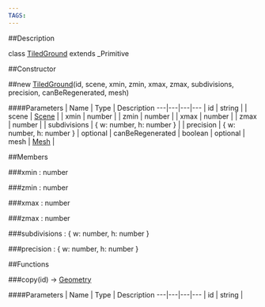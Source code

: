 ```yaml
---
TAGS:
---
```


##Description

class [TiledGround](/classes/2.2-alpha/TiledGround) extends _Primitive



##Constructor

##new [TiledGround](/classes/2.2-alpha/TiledGround)(id, scene, xmin, zmin, xmax, zmax, subdivisions, precision, canBeRegenerated, mesh)



####Parameters
 | Name | Type | Description
---|---|---|---
 | id | string | 
 | scene | [Scene](/classes/2.2-alpha/Scene) | 
 | xmin | number | 
 | zmin | number | 
 | xmax | number | 
 | zmax | number | 
 | subdivisions | { w: number,  h: number } | 
 | precision | { w: number,  h: number } | 
optional | canBeRegenerated | boolean | 
optional | mesh | [Mesh](/classes/2.2-alpha/Mesh) | 

##Members

###xmin : number



###zmin : number



###xmax : number



###zmax : number



###subdivisions : { w: number,  h: number }



###precision : { w: number,  h: number }



##Functions

###copy(id) &rarr; [Geometry](/classes/2.2-alpha/Geometry)



####Parameters
 | Name | Type | Description
---|---|---|---
 | id | string | 


